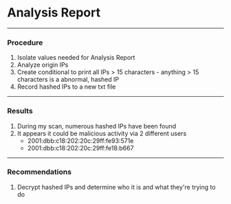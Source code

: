 # Analysis Report
___
### Procedure
1. Isolate values needed for Analysis Report
2. Analyze origin IPs
3. Create conditional to print all IPs > 15 characters - anything > 15 characters is a abnormal, hashed IP
4. Record hashed IPs to a new txt file

___
### Results
1. During my scan, numerous hashed IPs have been found
2. It appears it could be malicious activity via 2 different users
    - 2001:dbb:c18:202:20c:29ff:fe93:571e
    - 2001:dbb:c18:202:20c:29ff:fe18:b667

___
### Recommendations
1. Decrypt hashed IPs and determine who it is and what they're trying to do